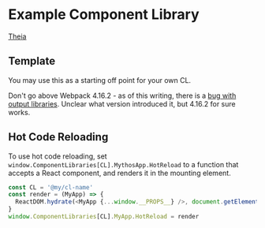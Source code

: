 # Example Component Library

[Theia](https://github.com/coursehero/theia)

## Template

You may use this as a starting off point for your own CL.

Don't go above Webpack 4.16.2 - as of this writing, there is a [bug with output libraries](https://github.com/webpack/webpack/issues/8099). Unclear what version introduced it, but 4.16.2 for sure works.

## Hot Code Reloading

To use hot code reloading, set `window.ComponentLibraries[CL].MythosApp.HotReload` to a function that accepts a React component, and renders it in the mounting element.

```js
const CL = '@my/cl-name'
const render = (MyApp) => {
  ReactDOM.hydrate(<MyApp {...window.__PROPS__} />, document.getElementById('app'))
}
window.ComponentLibraries[CL].MyApp.HotReload = render
```
